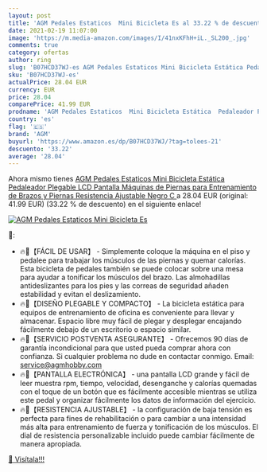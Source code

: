 ```yaml
---
layout: post
title: 'AGM Pedales Estaticos  Mini Bicicleta Es al 33.22 % de descuento'
date: 2021-02-19 11:07:00
image: 'https://m.media-amazon.com/images/I/41nxKFhH+iL._SL200_.jpg'
comments: true
category: ofertas
author: ring
slug: 'B07HCD37WJ-es AGM Pedales Estaticos Mini Bicicleta Estática Pedaleador...'
sku: 'B07HCD37WJ-es'
actualPrice: 28.04 EUR
currency: EUR
price: 28.04
comparePrice: 41.99 EUR
prodname: 'AGM Pedales Estaticos  Mini Bicicleta Estática  Pedaleador Plegable LCD Pantalla  Máquinas de Piernas para Entrenamiento de Brazos y Piernas Resistencia Ajustable  Negro C '
country: 'es'
flag: '🇪🇸'
brand: 'AGM'
buyurl: 'https://www.amazon.es/dp/B07HCD37WJ/?tag=tolees-21'
descuento: '33.22'
average: '28.04'
---
```


Ahora mismo tienes [AGM Pedales Estaticos  Mini Bicicleta Estática  Pedaleador Plegable LCD Pantalla  Máquinas de Piernas para Entrenamiento de Brazos y Piernas Resistencia Ajustable  Negro C ](https://www.amazon.es/dp/B07HCD37WJ/?tag=tolees-21) a 28.04 EUR (original: 41.99 EUR) (33.22 %  de descuento) en el siguiente enlace!

[![AGM Pedales Estaticos  Mini Bicicleta Es](https://m.media-amazon.com/images/I/41nxKFhH+iL._SL200_.jpg)](https://www.amazon.es/dp/B07HCD37WJ/?tag=tolees-21)

🔎:

- 🔥👑【FÁCIL DE USAR】 - Simplemente coloque la máquina en el piso y pedalee para trabajar los músculos de las piernas y quemar calorías. Esta bicicleta de pedales también se puede colocar sobre una mesa para ayudar a tonificar los músculos del brazo. Las almohadillas antideslizantes para los pies y las correas de seguridad añaden estabilidad y evitan el deslizamiento.
- 🔥👑【DISEÑO PLEGABLE Y COMPACTO】 - La bicicleta estática para equipos de entrenamiento de oficina es conveniente para llevar y almacenar. Espacio libre muy fácil de plegar y desplegar encajando fácilmente debajo de un escritorio o espacio similar.
- 🔥👑【SERVICIO POSTVENTA ASEGURANTE】 - Ofrecemos 90 días de garantía incondicional para que usted pueda comprar ahora con confianza. Si cualquier problema no dude en contactar conmigo. Email: service@agmhobby.com
- 🔥👑【PANTALLA ELECTRÓNICA】 - una pantalla LCD grande y fácil de leer muestra rpm, tiempo, velocidad, desenganche y calorías quemadas con el toque de un botón que es fácilmente accesible mientras se utiliza este pedal y organizar fácilmente los datos de información del ejercicio.
- 🔥👑【RESISTENCIA AJUSTABLE】 - la configuración de baja tensión es perfecta para fines de rehabilitación o para cambiar a una intensidad más alta para entrenamiento de fuerza y tonificación de los músculos. El dial de resistencia personalizable incluido puede cambiar fácilmente de manera apropiada.

[🛒 Visítala!!!](https://www.amazon.es/dp/B07HCD37WJ/?tag=tolees-21)
